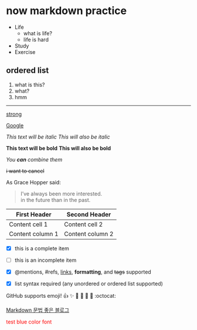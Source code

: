 # now markdown practice

* Life
  * what is life? 
  * life is hard 
* Study
* Exercise

## ordered list 
1. what is this? 
2. what? 
3. hmm 

***

<ins>strong</ins>

[Google](http://google.com)


*This text will be italic* 
_This will also be italic_ 

**This text will be bold** 
__This will also be bold__ 

*You **can** combine them*

~~i want to cancel~~

As Grace Hopper said: 

> I’ve always been more interested.    
> in the future than in the past.


First Header | Second Header 
------------ | ------------- 
Content cell 1 | Content cell 2 
Content column 1 | Content column 2



- [x] this is a complete item 
- [ ] this is an incomplete item 
- [x] @mentions, #refs, [links](), **formatting**, and <del>tags</del> supported 
- [x] list syntax required (any unordered or ordered list supported)


GitHub supports emoji! 
:+1: :sparkles: :camel: :tada: 
:rocket: :metal: :octocat:


[Markdown 문법 좋은 블로그](https://m.post.naver.com/viewer/postView.nhn?volumeNo=24627214&memberNo=42458017&vType=VERTICAL)


<font color='red'>test blue color font</font>
